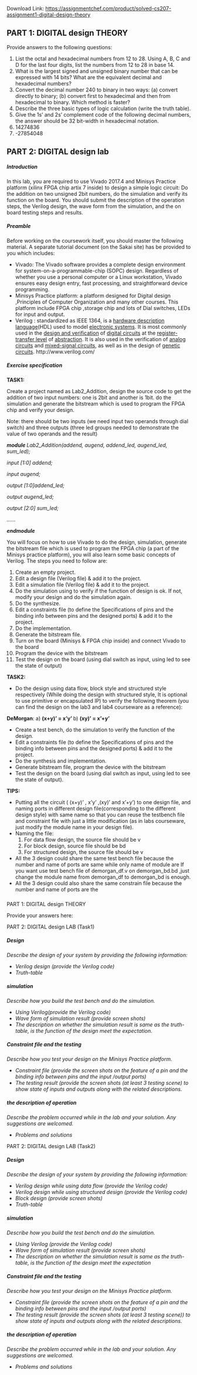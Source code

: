 Download Link: https://assignmentchef.com/product/solved-cs207-assignment1-digital-design-theory
<br>
<h2>PART 1: DIGITAL design THEORY</h2>

Provide answers to the following questions:

<ol>

 <li>List the octal and hexadecimal numbers from 12 to 28. Using A, B, C and D for the last four digits, list the numbers from 12 to 28 in base 14.</li>

 <li>What is the largest signed and unsigned binary number that can be expressed with 14 bits? What are the equivalent decimal and hexadecimal numbers?</li>

 <li>Convert the decimal number 240 to binary in two ways: (a) convert directly to binary; (b) convert first to hexadecimal and then from hexadecimal to binary. Which method is faster?</li>

 <li>Describe the three basic types of logic calculation (write the truth table).</li>

 <li>Give the 1s’ and 2s’ complement code of the following decimal numbers, the answer should be 32 bit-width in hexadecimal notation.</li>

 <li>14274836</li>

 <li>-27854048</li>

</ol>

<h2>PART 2: DIGITAL design lab</h2>

<h5>Introduction</h5>

In this lab, you are required to use Vivado 2017.4 and Minisys Practice platform (xilinx FPGA chip artix 7 inside) to design a simple logic circuit: Do the addition on two unsigned 2bit numbers, do the simulation and verify its function on the board. You should submit the description of the operation steps, the Verilog design, the wave form from the simulation, and the on board testing steps and results.

<h5>Preamble</h5>

Before working on the coursework itself, you should master the following material. A separate tutorial document (on the Sakai site) has be provided to you which includes:

<ul>

 <li>Vivado: The Vivado software provides a complete design environment for system-on-a-programmable-chip (SOPC) design. Regardless of whether you use a personal computer or a Linux workstation, Vivado ensures easy design entry, fast processing, and straightforward device programming.</li>

 <li>Minisys Practice platform: a platform designed for Digital design ,Principles of Computer Organization and many other courses. This platform include FPGA chip ,storage chip and lots of Dial switches, LEDs for input and output.</li>

 <li>Verilog : standardized as IEEE 1364, is a <a href="https://en.wikipedia.org/wiki/Hardware_description_language">hardware description language</a>(HDL) used to model <a href="https://en.wikipedia.org/wiki/Electronic_system">electronic systems</a>. It is most commonly used in the <a href="https://en.wikipedia.org/w/index.php?title=Design_and_verification&amp;action=edit&amp;redlink=1">design and verification</a> of <a href="https://en.wikipedia.org/wiki/Digital_electronics">digital circuits</a> at the <a href="https://en.wikipedia.org/wiki/Register-transfer_level">register-transfer level</a> of <a href="https://en.wikipedia.org/wiki/Abstraction_(computer_science)">abstraction</a>. It is also used in the verification of <a href="https://en.wikipedia.org/wiki/Analogue_electronics">analog circuits</a> and <a href="https://en.wikipedia.org/wiki/Mixed-signal_integrated_circuit">mixed-signal circuits</a>, as well as in the design of <a href="https://en.wikipedia.org/w/index.php?title=Genetic_circuit&amp;action=edit&amp;redlink=1">genetic circuits</a>. http://www.verilog.com/</li>

</ul>

<h5>Exercise specification</h5>

<strong>TASK1: </strong>

Create a project named as Lab2_Addition, design the source code to get the addition of two input numbers: one is 2bit and another is 1bit. do the simulation and generate the bitstream which is used to program the FPGA chip and verify your design.




Note: there should be two inputs (we need input two operands through dial switch) and three outputs (three led groups needed to demonstrate the value of two operands and the result)

<strong><em>module </em></strong><em>Lab2_Addition(addend, augend, addend_led, augend_led, sum_led);</em>

<em>input [1:0] addend;</em>

<em>input augend;</em>

<em>output [1:0]addend_led;</em>

<em>output augend_led;</em>

<em>output [2:0] sum_led;</em>

<em>……</em>

<strong><em>endmodule</em></strong>

You will focus on how to use Vivado to do the design, simulation, generate the bitstream file which is used to program the FPGA chip (a part of the Minisys practice platform), you will also learn some basic concepts of Verilog. The steps you need to follow are:

<ol>

 <li>Create an empty project.</li>

 <li>Edit a design file (Verilog file) &amp; add it to the project.</li>

 <li>Edit a simulation file (Verilog file) &amp; add it to the project.</li>

 <li>Do the simulation using to verify if the function of design is ok. If not, modify your design and do the simulation again.</li>

 <li>Do the synthesize.</li>

 <li>Edit a constraints file (to define the Specifications of pins and the binding info between pins and the designed ports) &amp; add it to the project.</li>

 <li>Do the implementation.</li>

 <li>Generate the bitstream file.</li>

 <li>Turn on the board (Minisys &amp; FPGA chip inside) and connect Vivado to the board</li>

 <li>Program the device with the bitstream</li>

 <li>Test the design on the board (using dial switch as input, using led to see the state of output)</li>

</ol>




<strong>TASK2: </strong>

<ul>

 <li>Do the design using data flow, block style and structured style respectively (While doing the design with structured style, It is optional to use primitive or encapsulated IP) to verify the following theorem (you can find the design on the lab3 and lab4 courseware as a reference):</li>

</ul>

<strong>DeMorgan</strong>:  a) <strong>(x+y)’ = x’y’ </strong>        b) <strong>(xy)’ = x’+y’</strong>

<ul>

 <li>Create a test bench, do the simulation to verify the function of the design.</li>

 <li>Edit a constraints file (to define the Specifications of pins and the binding info between pins and the designed ports) &amp; add it to the project.</li>

 <li>Do the synthesis and implementation.</li>

 <li>Generate bitstream file, program the device with the bitstream</li>

 <li>Test the design on the board (using dial switch as input, using led to see the state of output).</li>

</ul>




<strong>TIPS: </strong>

<ul>

 <li>Putting all the circuit ( (x+y)’ , x’y’ ,(xy)’ and x’+y’) to one design file, and naming ports in different design file(corresponding to the different design style) with same name so that you can reuse the testbench file and constraint file with just a little modification (as in labs courseware, just modify the module name in your design file).</li>

 <li>Naming the file:

  <ol>

   <li>For data flow design, the source file should be v</li>

   <li>For block design, source file should be bd</li>

   <li>For structured design, the source file should be v</li>

  </ol></li>

 <li>All the 3 design could share the same test bench file because the number and name of ports are same while only name of module are If you want use test bench file of demorgan_df.v on demorgan_bd.bd ,just change the module name from demorgan_df to demorgan_bd is enough.</li>

 <li>All the 3 design could also share the same constrain file because the number and name of ports are the</li>

</ul>

<h5></h5>

PART 1: DIGITAL design THEORY

Provide your answers here:

PART 2: DIGITAL design LAB (Task1)

<h5>Design</h5>

<em>Describe the design of your system by providing the following information:</em>

<ul>

 <li><em>Verilog design (provide the Verilog code)</em></li>

 <li><em>Truth-table</em></li>

</ul>

<h5>simulation</h5>

<em>Describe how you build the test bench and do the simulation. </em>

<ul>

 <li><em>Using Verilog(provide the Verilog code)</em></li>

 <li><em>Wave form of simulation result (provide screen shots)</em></li>

 <li><em>The description on whether the simulation result is same as the truth-table, is the function of the design meet the expectation.</em></li>

</ul>

<h5>Constraint file and the testing</h5>

<em>Describe how</em><em> you </em><em>test your design on the Minisys Practice platform. </em>

<ul>

 <li><em>Constraint file (provide the screen shots on the feature of a pin and the binding info between pins and the input /output ports)</em></li>

 <li><em>The testing result (provide the screen shots (at least 3 testing scene) to show state of inputs and outputs along with the related descriptions.</em></li>

</ul>

<h5>the description of operation</h5>

<em>Describe the problem occurred while in the lab and your solution. Any suggestions are welcomed.</em>

<ul>

 <li><em>Problems</em><em> and solutions</em></li>

</ul>

PART 2: DIGITAL design LAB (Task2)

<h5>Design</h5>

<em>Describe the design of your system by providing the following information:</em>

<ul>

 <li><em>Verilog design while using data flow (provide the Verilog code)</em></li>

 <li><em>Verilog design while using structured design (provide the Verilog code)</em></li>

 <li><em>Block design (provide screen shots)</em></li>

 <li><em>Truth-table</em></li>

</ul>

<h5>simulation</h5>

<em>Describe how you build the test bench and do the simulation. </em>

<ul>

 <li><em>Using Verilog (provide the Verilog code)</em></li>

 <li><em>Wave form of simulation result (provide screen shots)</em></li>

 <li><em>The description on whether the simulation result is same as the truth-table, is the function of the design meet the expectation</em></li>

</ul>

<h5>Constraint file and the testing</h5>

<em>Describe how</em><em> you </em><em>test your design on the Minisys Practice platform. </em>

<ul>

 <li><em>Constraint file (provide the screen shots on the feature of a pin and the binding info between pins and the input /output ports)</em></li>

 <li><em>The testing result (provide the screen shots (at least 3 testing scene)) to show state of inputs and outputs along with the related descriptions. </em></li>

</ul>

<h5>the description of operation</h5>

<em>Describe the problem occurred while in the lab and your solution. Any suggestions are welcomed.</em>

<ul>

 <li><em>Problems</em><em> and solutions</em></li>

</ul>

<em> </em>